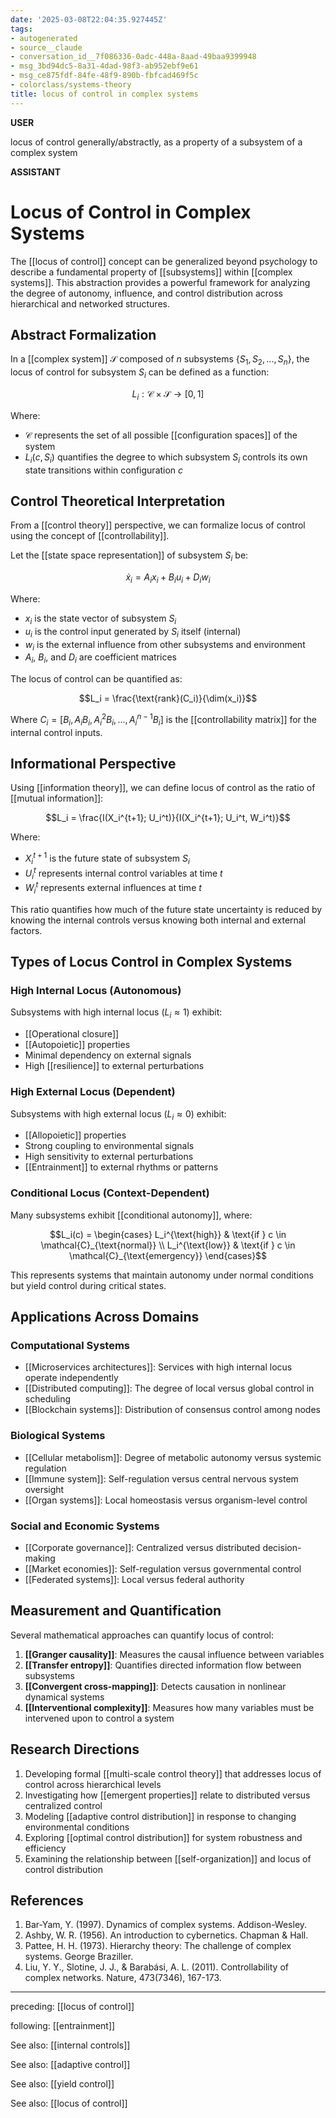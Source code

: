 ```yaml
---
date: '2025-03-08T22:04:35.927445Z'
tags:
- autogenerated
- source__claude
- conversation_id__7f086336-0adc-448a-8aad-49baa9399948
- msg_3bd94dc5-8a31-4dad-98f3-ab952ebf9e61
- msg_ce875fdf-84fe-48f9-890b-fbfcad469f5c
- colorclass/systems-theory
title: locus of control in complex systems
---
```


**USER**

locus of control generally/abstractly, as a property of a subsystem of a complex system


**ASSISTANT**

# Locus of Control in Complex Systems

The [[locus of control]] concept can be generalized beyond psychology to describe a fundamental property of [[subsystems]] within [[complex systems]]. This abstraction provides a powerful framework for analyzing the degree of autonomy, influence, and control distribution across hierarchical and networked structures.

## Abstract Formalization

In a [[complex system]] $\mathcal{S}$ composed of $n$ subsystems $\{S_1, S_2, ..., S_n\}$, the locus of control for subsystem $S_i$ can be defined as a function:

$$L_i: \mathcal{C} \times \mathcal{S} \rightarrow [0,1]$$

Where:
- $\mathcal{C}$ represents the set of all possible [[configuration spaces]] of the system
- $L_i(c, S_i)$ quantifies the degree to which subsystem $S_i$ controls its own state transitions within configuration $c$

## Control Theoretical Interpretation

From a [[control theory]] perspective, we can formalize locus of control using the concept of [[controllability]].

Let the [[state space representation]] of subsystem $S_i$ be:

$$\dot{x}_i = A_i x_i + B_i u_i + D_i w_i$$

Where:
- $x_i$ is the state vector of subsystem $S_i$
- $u_i$ is the control input generated by $S_i$ itself (internal)
- $w_i$ is the external influence from other subsystems and environment
- $A_i$, $B_i$, and $D_i$ are coefficient matrices

The locus of control can be quantified as:

$$L_i = \frac{\text{rank}(C_i)}{\dim(x_i)}$$

Where $C_i = [B_i, A_iB_i, A_i^2B_i, ..., A_i^{n-1}B_i]$ is the [[controllability matrix]] for the internal control inputs.

## Informational Perspective

Using [[information theory]], we can define locus of control as the ratio of [[mutual information]]:

$$L_i = \frac{I(X_i^{t+1}; U_i^t)}{I(X_i^{t+1}; U_i^t, W_i^t)}$$

Where:
- $X_i^{t+1}$ is the future state of subsystem $S_i$
- $U_i^t$ represents internal control variables at time $t$
- $W_i^t$ represents external influences at time $t$

This ratio quantifies how much of the future state uncertainty is reduced by knowing the internal controls versus knowing both internal and external factors.

## Types of Locus Control in Complex Systems

### High Internal Locus (Autonomous)

Subsystems with high internal locus ($L_i \approx 1$) exhibit:
- [[Operational closure]]
- [[Autopoietic]] properties
- Minimal dependency on external signals
- High [[resilience]] to external perturbations

### High External Locus (Dependent)

Subsystems with high external locus ($L_i \approx 0$) exhibit:
- [[Allopoietic]] properties
- Strong coupling to environmental signals
- High sensitivity to external perturbations
- [[Entrainment]] to external rhythms or patterns

### Conditional Locus (Context-Dependent)

Many subsystems exhibit [[conditional autonomy]], where:

$$L_i(c) = \begin{cases}
L_i^{\text{high}} & \text{if } c \in \mathcal{C}_{\text{normal}} \\
L_i^{\text{low}} & \text{if } c \in \mathcal{C}_{\text{emergency}}
\end{cases}$$

This represents systems that maintain autonomy under normal conditions but yield control during critical states.

## Applications Across Domains

### Computational Systems

- [[Microservices architectures]]: Services with high internal locus operate independently
- [[Distributed computing]]: The degree of local versus global control in scheduling
- [[Blockchain systems]]: Distribution of consensus control among nodes

### Biological Systems

- [[Cellular metabolism]]: Degree of metabolic autonomy versus systemic regulation
- [[Immune system]]: Self-regulation versus central nervous system oversight
- [[Organ systems]]: Local homeostasis versus organism-level control

### Social and Economic Systems

- [[Corporate governance]]: Centralized versus distributed decision-making
- [[Market economies]]: Self-regulation versus governmental control
- [[Federated systems]]: Local versus federal authority

## Measurement and Quantification

Several mathematical approaches can quantify locus of control:

1. **[[Granger causality]]**: Measures the causal influence between variables
2. **[[Transfer entropy]]**: Quantifies directed information flow between subsystems
3. **[[Convergent cross-mapping]]**: Detects causation in nonlinear dynamical systems
4. **[[Interventional complexity]]**: Measures how many variables must be intervened upon to control a system

## Research Directions

1. Developing formal [[multi-scale control theory]] that addresses locus of control across hierarchical levels
2. Investigating how [[emergent properties]] relate to distributed versus centralized control
3. Modeling [[adaptive control distribution]] in response to changing environmental conditions
4. Exploring [[optimal control distribution]] for system robustness and efficiency
5. Examining the relationship between [[self-organization]] and locus of control distribution

## References

1. Bar-Yam, Y. (1997). Dynamics of complex systems. Addison-Wesley.
2. Ashby, W. R. (1956). An introduction to cybernetics. Chapman & Hall.
3. Pattee, H. H. (1973). Hierarchy theory: The challenge of complex systems. George Braziller.
4. Liu, Y. Y., Slotine, J. J., & Barabási, A. L. (2011). Controllability of complex networks. Nature, 473(7346), 167-173.


---

preceding: [[locus of control]]  


following: [[entrainment]]

See also: [[internal controls]]


See also: [[adaptive control]]


See also: [[yield control]]


See also: [[locus of control]]